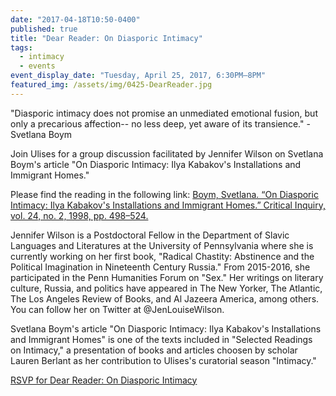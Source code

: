```yaml
---
date: "2017-04-18T10:50-0400"
published: true
title: "Dear Reader: On Diasporic Intimacy"
tags:
  - intimacy
  - events
event_display_date: "Tuesday, April 25, 2017, 6:30PM–8PM"
featured_img: /assets/img/0425-DearReader.jpg
---
```


"Diasporic intimacy does not promise an unmediated emotional fusion, but only a precarious affection-- no less deep, yet aware of its transience." - Svetlana Boym

Join Ulises for a group discussion facilitated by Jennifer Wilson on Svetlana Boym's article "On Diasporic Intimacy: Ilya Kabakov's Installations and Immigrant Homes."

Please find the reading in the following link:
[Boym, Svetlana. “On Diasporic Intimacy: Ilya Kabakov's Installations and Immigrant Homes.” Critical Inquiry, vol. 24, no. 2, 1998, pp. 498–524.](https://drive.google.com/open?id=0B_P5glJ74tP7WUp5eXB1bG1LcUx1YXlpVVF0dnU1cmlZSk1J)

Jennifer Wilson is a Postdoctoral Fellow in the Department of Slavic Languages and Literatures at the University of Pennsylvania where she is currently working on her first book, "Radical Chastity: Abstinence and the Political Imagination in Nineteenth Century Russia." From 2015-2016, she participated in the Penn Humanities Forum on "Sex." Her writings on literary culture, Russia, and politics have appeared in The New Yorker, The Atlantic, The Los Angeles Review of Books, and Al Jazeera America, among others. You can follow her on Twitter at @JenLouiseWilson.

Svetlana Boym's article "On Diasporic Intimacy: Ilya Kabakov's Installations and Immigrant Homes" is one of the texts included in "Selected Readings on Intimacy," a presentation of books and articles choosen by scholar Lauren Berlant as her contribution to Ulises's curatorial season "Intimacy."

[RSVP for Dear Reader: On Diasporic Intimacy](https://www.facebook.com/events/1896355483973082/)
